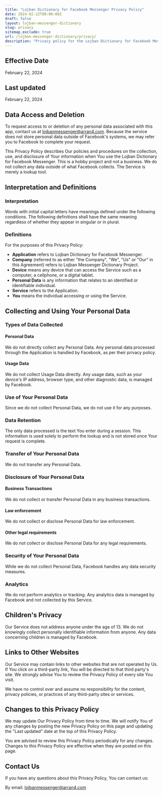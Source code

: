 ```yaml
---
title: "Lojban Dictionary for Facebook Messenger Privacy Policy"
date: 2024-02-22T00:00:00Z
draft: false
layout: lojban-messenger-dictionary
slug: privacy
sitemap_exclude: true
url: /lojban-messenger-dictionary/privacy/
description: "Privacy policy for the Lojban Dictionary for Facebook Messenger."
---
```

## Effective Date
February 22, 2024

## Last updated
February 22, 2024

## Data Access and Deletion
To request access to or deletion of any personal data associated with this app, contact us at lojbanmessenger@arran4.com. Because the service does not store personal data outside of Facebook's systems, we may refer you to Facebook to complete your request.

This Privacy Policy describes Our policies and procedures on the collection, use, and disclosure of Your information when You use the Lojban Dictionary for Facebook Messenger. This is a hobby project and not a business. We do not collect any data outside of what Facebook collects. The Service is merely a lookup tool.

## Interpretation and Definitions

### Interpretation

Words with initial capital letters have meanings defined under the following conditions. The following definitions shall have the same meaning regardless of whether they appear in singular or in plural.

### Definitions

For the purposes of this Privacy Policy:

- **Application** refers to Lojban Dictionary for Facebook Messenger.
- **Company** (referred to as either "the Company", "We", "Us" or "Our" in this Agreement) refers to Lojban Messenger Dictionary Project.
- **Device** means any device that can access the Service such as a computer, a cellphone, or a digital tablet.
- **Personal Data** is any information that relates to an identified or identifiable individual.
- **Service** refers to the Application.
- **You** means the individual accessing or using the Service.

## Collecting and Using Your Personal Data

### Types of Data Collected

#### Personal Data

We do not directly collect any Personal Data. Any personal data processed through the Application is handled by Facebook, as per their privacy policy.

#### Usage Data

We do not collect Usage Data directly. Any usage data, such as your device's IP address, browser type, and other diagnostic data, is managed by Facebook.

### Use of Your Personal Data

Since we do not collect Personal Data, we do not use it for any purposes.

### Data Retention

The only data processed is the text You enter during a session. This information is used solely to perform the lookup and is not stored once Your request is complete.

### Transfer of Your Personal Data

We do not transfer any Personal Data.

### Disclosure of Your Personal Data

#### Business Transactions

We do not collect or transfer Personal Data in any business transactions.

#### Law enforcement

We do not collect or disclose Personal Data for law enforcement.

#### Other legal requirements

We do not collect or disclose Personal Data for any legal requirements.

### Security of Your Personal Data

While we do not collect Personal Data, Facebook handles any data security measures.

### Analytics

We do not perform analytics or tracking. Any analytics data is managed by Facebook and not collected by this Service.

## Children's Privacy

Our Service does not address anyone under the age of 13. We do not knowingly collect personally identifiable information from anyone. Any data concerning children is managed by Facebook.

## Links to Other Websites

Our Service may contain links to other websites that are not operated by Us. If You click on a third-party link, You will be directed to that third party's site. We strongly advise You to review the Privacy Policy of every site You visit.

We have no control over and assume no responsibility for the content, privacy policies, or practices of any third-party sites or services.

## Changes to this Privacy Policy

We may update Our Privacy Policy from time to time. We will notify You of any changes by posting the new Privacy Policy on this page and updating the "Last updated" date at the top of this Privacy Policy.

You are advised to review this Privacy Policy periodically for any changes. Changes to this Privacy Policy are effective when they are posted on this page.

## Contact Us

If you have any questions about this Privacy Policy, You can contact us:

By email: lojbanmessenger@arran4.com

